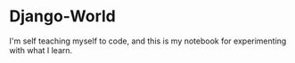 # Django-World
I'm self teaching myself to code, and this is my notebook for experimenting with what I learn.

